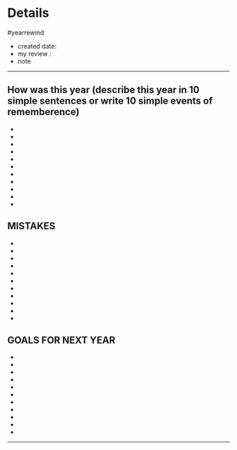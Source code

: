 # Details

#yearrewind

- created date:
- my review :
- note

---

## How was this year (describe this year in 10 simple sentences or write 10 simple events of rememberence)

- 
- 
- 
- 
- 
- 
- 
- 
- 
- 
- 

## MISTAKES

- 
- 
- 
- 
- 
- 
- 
- 
- 
- 
- 

## GOALS FOR NEXT YEAR 
- 
- 
- 
- 
- 
- 
- 
- 
- 
- 
- 

---
